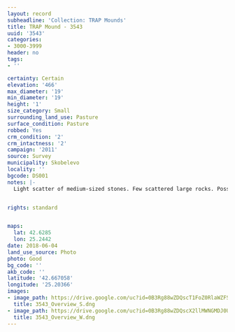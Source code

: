 ```yaml
---
layout: record
subheadline: 'Collection: TRAP Mounds'
title: TRAP Mound - 3543
uuid: '3543'
categories:
- 3000-3999
header: no
tags:
- ''

certainty: Certain
elevation: '466'
max_diameter: '19'
min_diameter: '19'
height: '1'
size_category: Small
surrounding_land_use: Pasture
surface_condition: Pasture
robbed: Yes
crm_condition: '2'
crm_intactness: '2'
campaign: '2011'
source: Survey
municipality: Skobelevo
locality: ''
bgcode: DS001
notes: |-
  Light scatter of medium-sized stones. Few scattered large rocks. Possible excavation carried out on western side (old excavation work). Uniform earth displacement from mound suggests this excavation. Almost completely dug out side.


rights: standard


maps:
  lat: 42.6285
  lon: 25.2442
date: 2018-06-04
land_use_source: Photo
photo: Good
bg_code: ''
akb_code: ''
latitude: '42.667058'
longitude: '25.20366'
images:
- image_path: https://drive.google.com/uc?id=0B3Rg88wZDQscT1FoZ0RlaWZFSDA
  title: 3543_Overview_S.dng
- image_path: https://drive.google.com/uc?id=0B3Rg88wZDQscX2llMWNGMDJ0UFU
  title: 3543_Overview_W.dng
---
```

